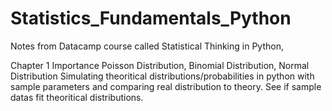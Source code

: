 # Statistics_Fundamentals_Python
Notes from Datacamp course called Statistical Thinking in Python,

Chapter 1 Importance
Poisson Distribution, Binomial Distribution, Normal Distribution
Simulating theoritical distributions/probabilities in python with sample parameters and comparing real distribution to theory.
See if sample datas fit theoritical distributions.
